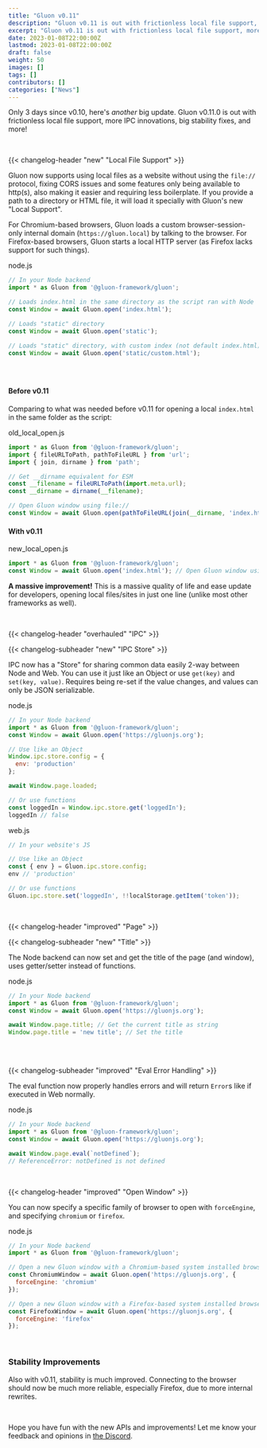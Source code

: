 ```yaml
---
title: "Gluon v0.11"
description: "Gluon v0.11 is out with frictionless local file support, more IPC innovations, big stability fixes, and more!"
excerpt: "Gluon v0.11 is out with frictionless local file support, more IPC innovations, big stability fixes, and more!"
date: 2023-01-08T22:00:00Z
lastmod: 2023-01-08T22:00:00Z
draft: false
weight: 50
images: []
tags: []
contributors: []
categories: ["News"]
---
```


Only 3 days since v0.10, here's *another* big update. Gluon v0.11.0 is out with frictionless local file support, more IPC innovations, big stability fixes, and more!

<br>

{{< changelog-header "new" "Local File Support" >}}

Gluon now supports using local files as a website without using the `file://` protocol, fixing CORS issues and some features only being available to http(s), also making it easier and requiring less boilerplate. If you provide a path to a directory or HTML file, it will load it specially with Gluon's new "Local Support".

For Chromium-based browsers, Gluon loads a custom browser-session-only internal domain (`https://gluon.local`) by talking to the browser. For Firefox-based browsers, Gluon starts a local HTTP server (as Firefox lacks support for such things).

<div class="glow" style="--glow-hue: 320">
<div class="filename">node.js</div>

```js
// In your Node backend
import * as Gluon from '@gluon-framework/gluon';

// Loads index.html in the same directory as the script ran with Node
const Window = await Gluon.open('index.html');

// Loads "static" directory
const Window = await Gluon.open('static');

// Loads "static" directory, with custom index (not default index.html)
const Window = await Gluon.open('static/custom.html');
```

</div>

<div style="margin-bottom: 60px"></div>

#### Before v0.11
Comparing to what was needed before v0.11 for opening a local `index.html` in the same folder as the script:

<div class="glow" style="--glow-hue: 320">
<div class="filename">old_local_open.js</div>

```js
import * as Gluon from '@gluon-framework/gluon';
import { fileURLToPath, pathToFileURL } from 'url';
import { join, dirname } from 'path';

// Get __dirname equivalent for ESM
const __filename = fileURLToPath(import.meta.url);
const __dirname = dirname(__filename);

// Open Gluon window using file://
const Window = await Gluon.open(pathToFileURL(join(__dirname, 'index.html')).href);
```

</div>

#### With v0.11

<div class="glow" style="--glow-hue: 320">
<div class="filename">new_local_open.js</div>

```js
import * as Gluon from '@gluon-framework/gluon';
const Window = await Gluon.open('index.html'); // Open Gluon window using new Local Support
```

</div>


**A massive improvement!** This is a massive quality of life and ease update for developers, opening local files/sites in just one line (unlike most other frameworks as well).

<br>

{{< changelog-header "overhauled" "IPC" >}}

{{< changelog-subheader "new" "IPC Store" >}}

IPC now has a "Store" for sharing common data easily 2-way between Node and Web. You can use it just like an Object or use `get(key)` and `set(key, value)`. Requires being re-set if the value changes, and values can only be JSON serializable.

<div class="glow" style="--glow-hue: 320">
<div class="filename">node.js</div>

```js
// In your Node backend
import * as Gluon from '@gluon-framework/gluon';
const Window = await Gluon.open('https://gluonjs.org');

// Use like an Object
Window.ipc.store.config = {
  env: 'production'
};

await Window.page.loaded;

// Or use functions
const loggedIn = Window.ipc.store.get('loggedIn');
loggedIn // false
```

</div>

<div class="glow" style="--glow-hue: 220">
<div class="filename">web.js</div>

```js
// In your website's JS

// Use like an Object
const { env } = Gluon.ipc.store.config;
env // 'production'

// Or use functions
Gluon.ipc.store.set('loggedIn', !!localStorage.getItem('token'));
```

</div>

<br>

{{< changelog-header "improved" "Page" >}}


{{< changelog-subheader "new" "Title" >}}

The Node backend can now set and get the title of the page (and window), uses getter/setter instead of functions.

<div class="glow" style="--glow-hue: 320">
<div class="filename">node.js</div>

```js
// In your Node backend
import * as Gluon from '@gluon-framework/gluon';
const Window = await Gluon.open('https://gluonjs.org');

await Window.page.title; // Get the current title as string
Window.page.title = 'new title'; // Set the title
```

</div>

<div style="margin-bottom: 60px"></div>

{{< changelog-subheader "improved" "Eval Error Handling" >}}

The eval function now properly handles errors and will return `Error`s like if executed in Web normally.

<div class="glow" style="--glow-hue: 320">
<div class="filename">node.js</div>

```js
// In your Node backend
import * as Gluon from '@gluon-framework/gluon';
const Window = await Gluon.open('https://gluonjs.org');

await Window.page.eval(`notDefined`);
// ReferenceError: notDefined is not defined
```

</div>

<br>

{{< changelog-header "improved" "Open Window" >}}

You can now specify a specific family of browser to open with `forceEngine`, and specifying `chromium` or `firefox`.

<div class="glow" style="--glow-hue: 320">
<div class="filename">node.js</div>

```js
// In your Node backend
import * as Gluon from '@gluon-framework/gluon';

// Open a new Gluon window with a Chromium-based system installed browser
const ChromiumWindow = await Gluon.open('https://gluonjs.org', {
  forceEngine: 'chromium'
});

// Open a new Gluon window with a Firefox-based system installed browser
const FirefoxWindow = await Gluon.open('https://gluonjs.org', {
  forceEngine: 'firefox'
});
```

</div>

<br>

### Stability Improvements

Also with v0.11, stability is much improved. Connecting to the browser should now be much more reliable, especially Firefox, due to more internal rewrites.

<br>

Hope you have fun with the new APIs and improvements! Let me know your feedback and opinions in [the Discord](https://discord.com/invite/RFtUCA8fST).
